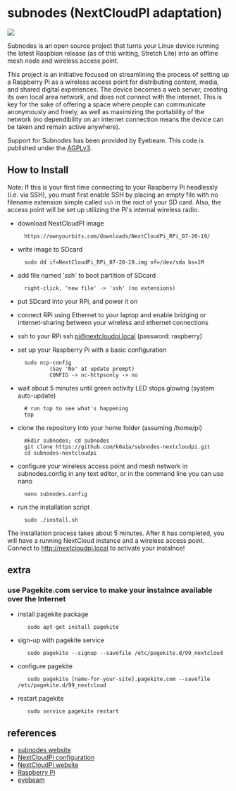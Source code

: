 subnodes (NextCloudPI adaptation)
=================

![](https://david-dm.org/chootka/subnodes.svg)

Subnodes is an open source project that turns your Linux device running the latest Raspbian release (as of this writing, Stretch Lite) into an offline mesh node and wireless access point.

This project is an initiative focused on streamlining the process of setting up a Raspberry Pi as a wireless access point for distributing content, media, and shared digital experiences. The device becomes a web server, creating its own local area network, and does not connect with the internet. This is key for the sake of offering a space where people can communicate anonymously and freely, as well as maximizing the portability of the network (no dependibility on an internet connection means the device can be taken and remain active anywhere). 

Support for Subnodes has been provided by Eyebeam. This code is published under the [AGPLv3](http://www.gnu.org/licenses/agpl-3.0.html).

How to Install
--------------
Note: If this is your first time connecting to your Raspberry Pi headlessly (i.e. via SSH), you must first enable SSH by placing an empty file with no filename extension simple called `ssh` in the root of your SD card. Also, the access point will be set up utilizing the Pi's internal wireless radio.

* download NextCloudPI image

        https://ownyourbits.com/downloads/NextCloudPi_RPi_07-20-19/

* write image to SDcard

        sudo dd if=NextCloudPi_RPi_07-20-19.img of=/dev/sda bs=1M
        
* add file named 'ssh' to boot partition of SDcard

        right-click, 'new file' -> 'ssh' (no extensions)

* put SDcard into your RPi, and power it on

* connect RPi using Ethernet to your laptop and enable bridging or internet-sharing between your wireless and ethernet connections

* ssh to your RPi
         ssh pi@nextcloudpi.local
         (password: raspberry)

* set up your Raspberry Pi with a basic configuration

        sudo ncp-config
                (Say 'No' at update prompt)
                CONFIG -> nc-httpsonly -> no
                
* wait about 5 minutes until green activity LED stops glowing (system auto-update)

        # run top to see what's happening
        top

* clone the repository into your home folder (assuming /home/pi)

        mkdir subnodes; cd subnodes
        git clone https://github.com/k0a1a/subnodes-nextcloudpi.git  
        cd subnodes-nextcloudpi

* configure your wireless access point and mesh network in subnodes.config in any text editor, or in the command line you can use nano

        nano subnodes.config

* run the installation script

        sudo ./install.sh

The installation process takes about 5 minutes. After it has completed, you will have a running NextCloud instance and a wireless access point. Connect to http://nextcloudpi.local to activate your instalnce!

## extra

### use Pagekite.com service to make your instalnce available over the Internet

* install pagekite package

         sudo apt-get install pagekite

* sign-up with pagekite service

         sudo pagekite --signup --savefile /etc/pagekite.d/99_nextcloud

* configure pagekite

         sudo pagekite [name-for-your-site].pagekite.com --savefile /etc/pagekite.d/99_nextcloud
         
* restart pagekite

         sudo service pagekite restart
         


references
----------
* [subnodes website](http://www.subnodes.org/)
* [NextCloudPi configuration](https://docs.nextcloudpi.com/en/how-to-configure-nextcloudpi)
* [NextCloudPi website](https://nextcloudpi.com)
* [Raspberry Pi](http://www.raspberrypi.org/)
* [eyebeam](http://eyebeam.org/)
